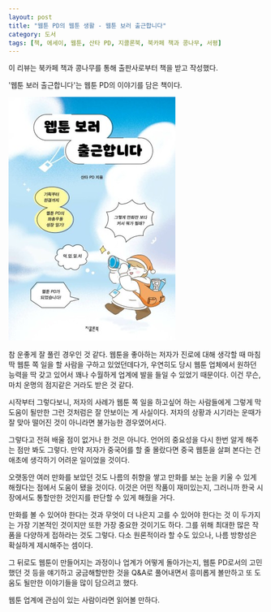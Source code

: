 ```yaml
---
layout: post
title: "웹툰 PD의 웹툰 생활 - 웹툰 보러 출근합니다"
category: 도서
tags: [책, 에세이, 웹툰, 산타 PD, 지콜론북, 북카페 책과 콩나무, 서평]
---
```


<div class="ftc-ad-notice">
이 리뷰는 북카페 책과 콩나무를 통해 출판사로부터 책을 받고 작성했다.
</div>



'웹툰 보러 출근합니다'는
웹툰 PD의 이야기를 담은 책이다.

![표지](/images/book/i-go-to-work-to-read-webtoons-book.jpg)

참 운좋게 잘 풀린 경우인 것 같다.
웹툰을 좋아하는 저자가 진로에 대해 생각할 때
마침 딱 웹툰 쪽 일을 할 사람을 구하고 있었던데다가,
우연히도 당시 웹툰 업체에서 원하던 능력을 딱 갖고 있어서
꽤나 수월하게 업계에 발을 들일 수 있었기 때문이다.
이건 무슨, 마치 운명의 점지같은 거라도 받은 것 같다.

시작부터 그렇다보니,
저자의 사례가 웹툰 쪽 일을 하고싶어 하는 사람들에게
그렇게 막 도움이 될만한 그런 것처럼은 잘 안보이는 게 사실이다.
저자의 상황과 시기라는 운때가 잘 맞아 떨어진 것이 아니라면 불가능한 경우였어서다.

그렇다고 전혀 배울 점이 없거나 한 것은 아니다.
언어의 중요성을 다시 한번 알게 해주는 점만 봐도 그렇다.
만약 저자가 중국어를 할 줄 몰랐다면 중국 웹툰을 살펴 본다는 건 애초에 생각하기 어려운 일이었을 것이다.

오랫동안 여러 만화를 보았던 것도
나름의 취향을 쌓고
만화를 보는 눈을 키울 수 있게 해줬다는 점에서 도움이 됐을 것이다.
이것은 어떤 작품이 재미있는지,
그러니까 한국 시장에서도 통할만한 것인지를 판단할 수 있게 해줬을 거다.

만화를 볼 수 있어야 한다는 것과
무엇이 더 나은지 고를 수 있어야 한다는 것
이 두가지는 가장 기본적인 것이지만 또한 가장 중요한 것이기도 하다.
그를 위해 최대한 많은 작품을 다양하게 접하라는 것도 그렇다.
다소 원론적이라 할 수도 있으나, 나름 방향성은 확실하게 제시해주는 셈이다.

그 뒤로도 웹툰이 만들어지는 과정이나
업계가 어떻게 돌아가는지,
웹툰 PD로서의 고민했던 것 등을 얘기하고
궁금해할만한 것을 Q&A로 풀어내면서
흥미롭게 볼만하고 또 도움도 될만한 이야기들을 많이 담으려고 했다.

웹툰 업계에 관심이 있는 사람이라면 읽어볼 만하다.
